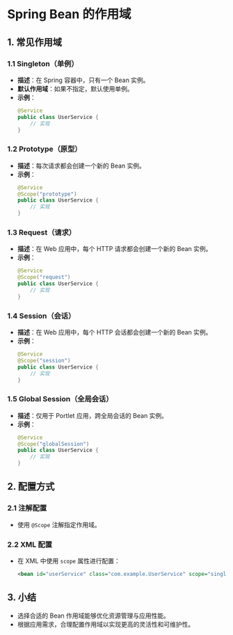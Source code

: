 # Spring Bean 的作用域

## 1. 常见作用域

### 1.1 Singleton（单例）
- **描述**：在 Spring 容器中，只有一个 Bean 实例。
- **默认作用域**：如果不指定，默认使用单例。
- **示例**：
  ```java
  @Service
  public class UserService {
      // 实现
  }
  ```

### 1.2 Prototype（原型）
- **描述**：每次请求都会创建一个新的 Bean 实例。
- **示例**：
  ```java
  @Service
  @Scope("prototype")
  public class UserService {
      // 实现
  }
  ```

### 1.3 Request（请求）
- **描述**：在 Web 应用中，每个 HTTP 请求都会创建一个新的 Bean 实例。
- **示例**：
  ```java
  @Service
  @Scope("request")
  public class UserService {
      // 实现
  }
  ```

### 1.4 Session（会话）
- **描述**：在 Web 应用中，每个 HTTP 会话都会创建一个新的 Bean 实例。
- **示例**：
  ```java
  @Service
  @Scope("session")
  public class UserService {
      // 实现
  }
  ```

### 1.5 Global Session（全局会话）
- **描述**：仅用于 Portlet 应用，跨全局会话的 Bean 实例。
- **示例**：
  ```java
  @Service
  @Scope("globalSession")
  public class UserService {
      // 实现
  }
  ```

## 2. 配置方式

### 2.1 注解配置
- 使用 `@Scope` 注解指定作用域。

### 2.2 XML 配置
- 在 XML 中使用 `scope` 属性进行配置：
  ```xml
  <bean id="userService" class="com.example.UserService" scope="singleton"/> <!-- 或 "prototype", "request", "session" -->
  ```

## 3. 小结
- 选择合适的 Bean 作用域能够优化资源管理与应用性能。
- 根据应用需求，合理配置作用域以实现更高的灵活性和可维护性。